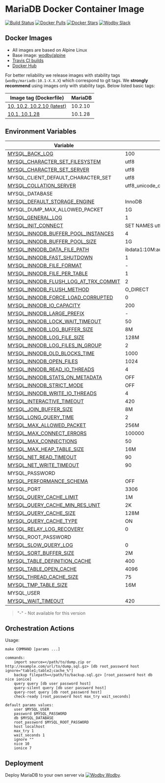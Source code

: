 # MariaDB Docker Container Image

[![Build Status](https://travis-ci.org/wodby/mariadb.svg?branch=master)](https://travis-ci.org/wodby/mariadb)
[![Docker Pulls](https://img.shields.io/docker/pulls/wodby/mariadb.svg)](https://hub.docker.com/r/wodby/mariadb)
[![Docker Stars](https://img.shields.io/docker/stars/wodby/mariadb.svg)](https://hub.docker.com/r/wodby/mariadb)
[![Wodby Slack](http://slack.wodby.com/badge.svg)](http://slack.wodby.com)

## Docker Images

* All images are based on Alpine Linux
* Base image: [wodby/alpine](https://github.com/wodby/alpine)
* [Travis CI builds](https://travis-ci.org/wodby/mariadb) 
* [Docker Hub](https://hub.docker.com/r/wodby/mariadb)

For better reliability we release images with stability tags (`wodby/mariadb:10.1-X.X.X`) which correspond to git tags. We **strongly recommend** using images only with stability tags. Below listed basic tags:

| Image tag (Dockerfile)                                                                | MariaDB  |
| ------------------------------------------------------------------------------------- | -------- |
| [10, 10.2, 10.2.10 (latest)](https://github.com/wodby/mariadb/tree/master/Dockerfile) | 10.2.10  |
| [10.1, 10.1.28](https://github.com/wodby/mariadb/tree/master/Dockerfile)              | 10.1.28  |

## Environment Variables

[MYSQL_BACK_LOG]: https://mariadb.com/kb/en/library/server-system-variables/#back_log
[MYSQL_CHARACTER_SET_FILESYSTEM]: https://mariadb.com/kb/en/library/server-system-variables/#character_set_filesystem 
[MYSQL_CHARACTER_SET_SERVER]: https://mariadb.com/kb/en/library/server-system-variables/#character_set_server 
[MYSQL_COLLATION_SERVER]: https://mariadb.com/kb/en/library/server-system-variables/#collation_server
[MYSQL_DEFAULT_STORAGE_ENGINE]: https://mariadb.com/kb/en/library/server-system-variables/#default_storage_engine
[MYSQL_GENERAL_LOG]: https://mariadb.com/kb/en/library/server-system-variables/#general_log
[MYSQL_INIT_CONNECT]: https://mariadb.com/kb/en/library/server-system-variables/#init_connect
[MYSQL_INNODB_BUFFER_POOL_INSTANCES]: https://mariadb.com/kb/en/library/xtradbinnodb-server-system-variables/#innodb_buffer_pool_instances
[MYSQL_INNODB_BUFFER_POOL_SIZE]: https://mariadb.com/kb/en/library/xtradbinnodb-server-system-variables/#innodb_buffer_pool_size
[MYSQL_INNODB_DATA_FILE_PATH]: https://mariadb.com/kb/en/library/xtradbinnodb-server-system-variables/#innodb_data_file_path
[MYSQL_INNODB_FAST_SHUTDOWN]: https://mariadb.com/kb/en/library/xtradbinnodb-server-system-variables/#innodb_fast_shutdown
[MYSQL_INNODB_FILE_FORMAT]: https://mariadb.com/kb/en/library/xtradbinnodb-server-system-variables/#innodb_file_format
[MYSQL_INNODB_FILE_PER_TABLE]: https://mariadb.com/kb/en/library/xtradbinnodb-server-system-variables/#innodb_file_per_table
[MYSQL_INNODB_FLUSH_LOG_AT_TRX_COMMIT]: https://mariadb.com/kb/en/library/xtradbinnodb-server-system-variables/#innodb_flush_log_at_trx_commit
[MYSQL_INNODB_FLUSH_METHOD]: https://mariadb.com/kb/en/library/xtradbinnodb-server-system-variables/#innodb_flush_method
[MYSQL_INNODB_FORCE_LOAD_CORRUPTED]: https://mariadb.com/kb/en/library/xtradbinnodb-server-system-variables/#innodb_force_load_corrupted
[MYSQL_INNODB_IO_CAPACITY]: https://mariadb.com/kb/en/library/xtradbinnodb-server-system-variables/#innodb_io_capacity
[MYSQL_INNODB_LARGE_PREFIX]: https://mariadb.com/kb/en/library/xtradbinnodb-server-system-variables/#innodb_large_prefix
[MYSQL_INNODB_LOCK_WAIT_TIMEOUT]: https://mariadb.com/kb/en/library/xtradbinnodb-server-system-variables/#innodb_lock_wait_timeout
[MYSQL_INNODB_LOG_BUFFER_SIZE]: https://mariadb.com/kb/en/library/xtradbinnodb-server-system-variables/#innodb_log_buffer_size
[MYSQL_INNODB_LOG_FILE_SIZE]: https://mariadb.com/kb/en/library/xtradbinnodb-server-system-variables/#innodb_log_file_size
[MYSQL_INNODB_LOG_FILES_IN_GROUP]: https://mariadb.com/kb/en/library/xtradbinnodb-server-system-variables/#innodb_log_files_in_group
[MYSQL_INNODB_OLD_BLOCKS_TIME]: https://mariadb.com/kb/en/library/xtradbinnodb-server-system-variables/#innodb_old_blocks_time
[MYSQL_INNODB_OPEN_FILES]: https://mariadb.com/kb/en/library/xtradbinnodb-server-system-variables/#innodb_open_files
[MYSQL_INNODB_READ_IO_THREADS]: https://mariadb.com/kb/en/library/xtradbinnodb-server-system-variables/#innodb_read_io_threads
[MYSQL_INNODB_STATS_ON_METADATA]: https://mariadb.com/kb/en/library/xtradbinnodb-server-system-variables/#innodb_stats_on_metadata
[MYSQL_INNODB_STRICT_MODE]: https://mariadb.com/kb/en/library/xtradbinnodb-server-system-variables/#innodb_strict_mode
[MYSQL_INNODB_WRITE_IO_THREADS]: https://mariadb.com/kb/en/library/xtradbinnodb-server-system-variables/#innodb_write_io_threads
[MYSQL_INTERACTIVE_TIMEOUT]: https://mariadb.com/kb/en/library/server-system-variables/#interactive_timeout
[MYSQL_JOIN_BUFFER_SIZE]: https://mariadb.com/kb/en/library/server-system-variables/#join_buffer_size
[MYSQL_LONG_QUERY_TIME]: https://mariadb.com/kb/en/library/server-system-variables/#long_query_time
[MYSQL_MAX_ALLOWED_PACKET]: https://mariadb.com/kb/en/library/server-system-variables/#max_allowed_packet
[MYSQL_MAX_CONNECT_ERRORS]: https://mariadb.com/kb/en/library/server-system-variables/#max_connect_errors
[MYSQL_MAX_CONNECTIONS]: https://mariadb.com/kb/en/library/server-system-variables/#max_connections
[MYSQL_MAX_HEAP_TABLE_SIZE]: https://mariadb.com/kb/en/library/server-system-variables/#max_heap_table_size
[MYSQL_NET_READ_TIMEOUT]: https://mariadb.com/kb/en/library/server-system-variables/#net_read_timeout
[MYSQL_NET_WRITE_TIMEOUT]: https://mariadb.com/kb/en/library/server-system-variables/#net_write_timeout
[MYSQL_PERFORMANCE_SCHEMA]: https://mariadb.com/kb/en/library/performance-schema-system-variables/#performance_schema
[MYSQL_QUERY_CACHE_LIMIT]: https://mariadb.com/kb/en/library/server-system-variables/#query_cache_limit
[MYSQL_QUERY_CACHE_MIN_RES_UNIT]: https://mariadb.com/kb/en/library/server-system-variables/#query_cache_min_res_unit
[MYSQL_QUERY_CACHE_SIZE]: https://mariadb.com/kb/en/library/server-system-variables/#query_cache_size
[MYSQL_QUERY_CACHE_TYPE]: https://mariadb.com/kb/en/library/server-system-variables/#query_cache_type
[MYSQL_RELAY_LOG_RECOVERY]: https://mariadb.com/kb/en/library/replication-and-binary-log-server-system-variables/#relay_log_recovery
[MYSQL_SLOW_QUERY_LOG]: https://mariadb.com/kb/en/library/server-system-variables/#slow_query_log
[MYSQL_SORT_BUFFER_SIZE]: https://mariadb.com/kb/en/library/server-system-variables/#sort_buffer_size
[MYSQL_TABLE_DEFINITION_CACHE]: https://mariadb.com/kb/en/library/server-system-variables/#table_definition_cache
[MYSQL_TABLE_OPEN_CACHE]: https://mariadb.com/kb/en/library/server-system-variables/#table_open_cache
[MYSQL_THREAD_CACHE_SIZE]: https://mariadb.com/kb/en/library/server-system-variables/#thread_cache_size
[MYSQL_TMP_TABLE_SIZE]: https://mariadb.com/kb/en/library/server-system-variables/#tmp_table_size
[MYSQL_WAIT_TIMEOUT]: https://mariadb.com/kb/en/library/server-system-variables/#wait_timeout

| Variable                               | 10.2                           | 10.1                           |
| -------------------------------------- | ------------------------------ | ------------------------------ |
| [MYSQL_BACK_LOG]                       | 100                            | 100                            |
| [MYSQL_CHARACTER_SET_FILESYSTEM]       | utf8                           | utf8                           |
| [MYSQL_CHARACTER_SET_SERVER]           | utf8                           | utf8                           |
| MYSQL_CLIENT_DEFAULT_CHARACTER_SET     | utf8                           | utf8                           |
| [MYSQL_COLLATION_SERVER]               | utf8_unicode_ci                | utf8_unicode_ci                |
| MYSQL_DATABASE                         |                                |                                |
| [MYSQL_DEFAULT_STORAGE_ENGINE]         | InnoDB                         | InnoDB                         |
| MYSQL_DUMP_MAX_ALLOWED_PACKET          | 1G                             | 1G                             |
| [MYSQL_GENERAL_LOG]                    | 1                              | 1                              |
| [MYSQL_INIT_CONNECT]                   | SET NAMES utf8                 | SET NAMES utf8                 |
| [MYSQL_INNODB_BUFFER_POOL_INSTANCES]   | 4                              | 4                              |
| [MYSQL_INNODB_BUFFER_POOL_SIZE]        | 1G                             | 1G                             |
| [MYSQL_INNODB_DATA_FILE_PATH]          | ibdata1:10M:autoextend:max:10G | ibdata1:10M:autoextend:max:10G |
| [MYSQL_INNODB_FAST_SHUTDOWN]           | 1                              | 1                              |
| [MYSQL_INNODB_FILE_FORMAT]             | -                              | barracuda                      |
| [MYSQL_INNODB_FILE_PER_TABLE]          | 1                              | 1                              |
| [MYSQL_INNODB_FLUSH_LOG_AT_TRX_COMMIT] | 2                              | 2                              |
| [MYSQL_INNODB_FLUSH_METHOD]            | O_DIRECT                       | O_DIRECT                       |
| [MYSQL_INNODB_FORCE_LOAD_CORRUPTED]    | 0                              | 0                              |
| [MYSQL_INNODB_IO_CAPACITY]             | 200                            | 200                            |
| [MYSQL_INNODB_LARGE_PREFIX]            | -                              | true                           |
| [MYSQL_INNODB_LOCK_WAIT_TIMEOUT]       | 50                             | 50                             |
| [MYSQL_INNODB_LOG_BUFFER_SIZE]         | 8M                             | 8M                             |
| [MYSQL_INNODB_LOG_FILE_SIZE]           | 128M                           | 128M                           |
| [MYSQL_INNODB_LOG_FILES_IN_GROUP]      | 2                              | 2                              |
| [MYSQL_INNODB_OLD_BLOCKS_TIME]         | 1000                           | 1000                           |
| [MYSQL_INNODB_OPEN_FILES]              | 1024                           | 1024                           |
| [MYSQL_INNODB_READ_IO_THREADS]         | 4                              | 4                              |
| [MYSQL_INNODB_STATS_ON_METADATA]       | OFF                            | OFF                            |
| [MYSQL_INNODB_STRICT_MODE]             | OFF                            | OFF                            |
| [MYSQL_INNODB_WRITE_IO_THREADS]        | 4                              | 4                              |
| [MYSQL_INTERACTIVE_TIMEOUT]            | 420                            | 420                            |
| [MYSQL_JOIN_BUFFER_SIZE]               | 8M                             | 8M                             |
| [MYSQL_LONG_QUERY_TIME]                | 2                              | 2                              |
| [MYSQL_MAX_ALLOWED_PACKET]             | 256M                           | 256M                           |
| [MYSQL_MAX_CONNECT_ERRORS]             | 100000                         | 100000                         |
| [MYSQL_MAX_CONNECTIONS]                | 50                             | 50                             |
| [MYSQL_MAX_HEAP_TABLE_SIZE]            | 16M                            | 16M                            |
| [MYSQL_NET_READ_TIMEOUT]               | 90                             | 90                             |
| [MYSQL_NET_WRITE_TIMEOUT]              | 90                             | 90                             |
| MYSQL_PASSWORD                         |                                |                                |
| [MYSQL_PERFORMANCE_SCHEMA]             | OFF                            | OFF                            |
| MYSQL_PORT                             | 3306                           | 3306                           |
| [MYSQL_QUERY_CACHE_LIMIT]              | 1M                             | 1M                             |
| [MYSQL_QUERY_CACHE_MIN_RES_UNIT]       | 2K                             | 2K                             |
| [MYSQL_QUERY_CACHE_SIZE]               | 128M                           | 128M                           |
| [MYSQL_QUERY_CACHE_TYPE]               | ON                             | ON                             |
| [MYSQL_RELAY_LOG_RECOVERY]             | 0                              | 0                              |
| MYSQL_ROOT_PASSWORD                    |                                |                                |
| [MYSQL_SLOW_QUERY_LOG]                 | 0                              | 0                              |
| [MYSQL_SORT_BUFFER_SIZE]               | 2M                             | 2M                             |
| [MYSQL_TABLE_DEFINITION_CACHE]         | 400                            | 400                            |
| [MYSQL_TABLE_OPEN_CACHE]               | 4096                           | 4096                           |
| [MYSQL_THREAD_CACHE_SIZE]              | 75                             | 75                             |
| [MYSQL_TMP_TABLE_SIZE]                 | 16M                            | 16M                            |
| MYSQL_USER                             |                                |                                |
| [MYSQL_WAIT_TIMEOUT]                   | 420                            | 420                            |

> "-" - Not available for this version

## Orchestration Actions

Usage:
```
make COMMAND [params ...]
 
commands:
    import source=</path/to/dump.zip or http://example.com/url/to/dump.sql.gz> [db root_password host ignore="table1;table2;cache_%"] 
    backup filepath=</path/to/backup.sql.gz> [root_password host db nice ionice] 
    query query [db user password host] 
    query-silent query [db user password host] 
    query-root query [db root_password host]
    check-ready [root_password host max_try wait_seconds]  
    
default params values:
    user $MYSQL_USER
    password $MYSQL_PASSWORD
    db $MYSQL_DATABASE
    root_password $MYSQL_ROOT_PASSWORD
    host localhost
    max_try 1
    wait_seconds 1
    ignore ""
    nice 10
    ionice 7
```

## Deployment

Deploy MariaDB to your own server via [![Wodby](https://www.google.com/s2/favicons?domain=wodby.com) Wodby](https://cloud.wodby.com/stackhub/3aa42a7c-db8b-40e9-aa3c-06218724fae6/overview).
